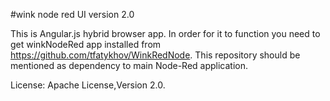 
#wink node red UI version 2.0

This is Angular.js hybrid browser app. In order for it to function you need to get winkNodeRed app installed from https://github.com/tfatykhov/WinkRedNode.
This repository should be mentioned as dependency to main Node-Red application.


License: Apache License,Version 2.0.

